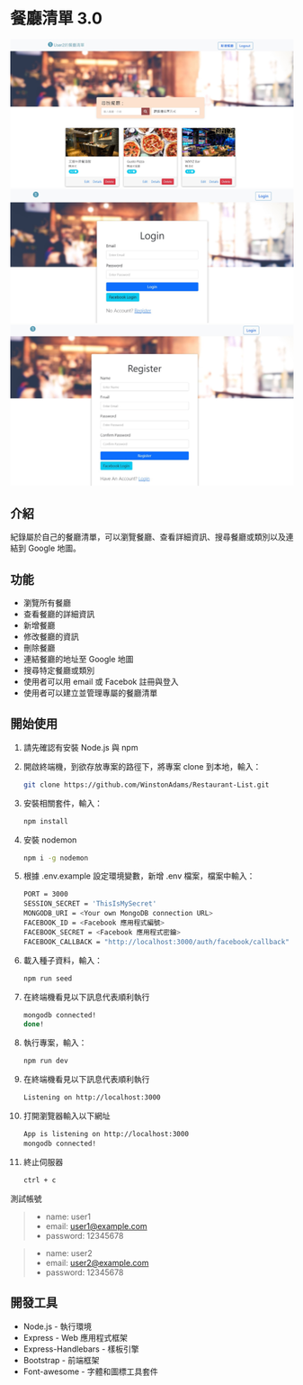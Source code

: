 # 餐廳清單 3.0

![Index page about Restaurant List](./public/image/餐廳清單4.0.jpg)
![Login](./public/image/login.jpg)
![Register](./public/image/register.jpg)

## 介紹

紀錄屬於自己的餐廳清單，可以瀏覽餐廳、查看詳細資訊、搜尋餐廳或類別以及連結到 Google 地圖。

## 功能

- 瀏覽所有餐廳
- 查看餐廳的詳細資訊
- 新增餐廳
- 修改餐廳的資訊
- 刪除餐廳
- 連結餐廳的地址至 Google 地圖
- 搜尋特定餐廳或類別
- 使用者可以用 email 或 Facebok 註冊與登入
- 使用者可以建立並管理專屬的餐廳清單

## 開始使用

1. 請先確認有安裝 Node.js 與 npm
2. 開啟終端機，到欲存放專案的路徑下，將專案 clone 到本地，輸入：

   ```bash
   git clone https://github.com/WinstonAdams/Restaurant-List.git
   ```
   
3. 安裝相關套件，輸入：

   ```bash
   npm install
   ```
   
4. 安裝 nodemon 

   ```bash
   npm i -g nodemon
   ```

5. 根據 .env.example 設定環境變數，新增 .env 檔案，檔案中輸入：

   ```bash
   PORT = 3000
   SESSION_SECRET = 'ThisIsMySecret'
   MONGODB_URI = <Your own MongoDB connection URL>
   FACEBOOK_ID = <Facebook 應用程式編號>
   FACEBOOK_SECRET = <Facebook 應用程式密鑰>
   FACEBOOK_CALLBACK = "http://localhost:3000/auth/facebook/callback"
   ```
   
6. 載入種子資料，輸入：

   ```bash
   npm run seed
   ```

7. 在終端機看見以下訊息代表順利執行
   
   ```bash
   mongodb connected!
   done!
   ```
   
8. 執行專案，輸入：

   ```bash
   npm run dev
   ```

9. 在終端機看見以下訊息代表順利執行

   ```bash
   Listening on http://localhost:3000
   ```
   
10. 打開瀏覽器輸入以下網址

    ```bash
    App is listening on http://localhost:3000
    mongodb connected!
    ```

11. 終止伺服器
    
    ```bash
    ctrl + c
    ```

    
測試帳號

   >- name: user1
   >- email: <user1@example.com>
   >- password: 12345678
   
   >- name: user2
   >- email: <user2@example.com>
   >- password: 12345678


## 開發工具

- Node.js - 執行環境
- Express - Web 應用程式框架
- Express-Handlebars - 樣板引擎
- Bootstrap - 前端框架
- Font-awesome - 字體和圖標工具套件
